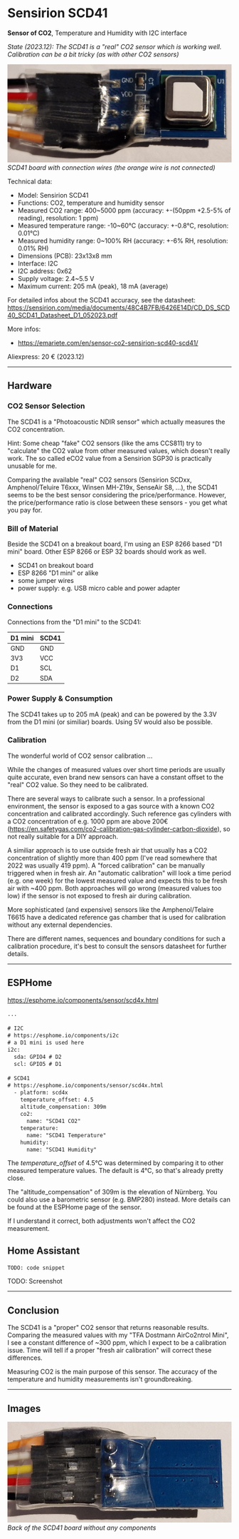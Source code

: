 # Sensirion SCD41

**Sensor of CO2**, Temperature and Humidity with I2C interface

*State (2023.12): The SCD41 is a "real" CO2 sensor which is working well. Calibration can be a bit tricky (as with other CO2 sensors)*

![SCD41 board with connection wires (the orange wire is not connected)](images/SCD41.jpg)
*SCD41 board with connection wires (the orange wire is not connected)*

Technical data:

* Model: Sensirion SCD41
* Functions: CO2, temperature and humidity sensor
* Measured CO2 range: 400~5000 ppm (accuracy: +-(50ppm +2.5-5% of reading), resolution: 1 ppm)
* Measured temperature range: -10~60°C (accuracy: +-0.8°C, resolution: 0.01°C)
* Measured humidity range: 0~100% RH (accuracy: +-6% RH, resolution: 0.01% RH)
* Dimensions (PCB): 23x13x8 mm
* Interface: I2C
* I2C address: 0x62
* Supply voltage: 2.4~5.5 V
* Maximum current: 205 mA (peak), 18 mA (average)

For detailed infos about the SCD41 accuracy, see the datasheet:
https://sensirion.com/media/documents/48C4B7FB/6426E14D/CD_DS_SCD40_SCD41_Datasheet_D1_052023.pdf

More infos:
* https://emariete.com/en/sensor-co2-sensirion-scd40-scd41/

Aliexpress: 20 € (2023.12)

--------

## Hardware

### CO2 Sensor Selection

The SCD41 is a "Photoacoustic NDIR sensor" which actually measures the CO2 concentration.

Hint: Some cheap "fake" CO2 sensors (like the ams CCS811) try to "calculate" the CO2 value from other measured values, which doesn't really work. The so called eCO2 value from a Sensirion SGP30 is practically unusable for me.

Comparing the available "real" CO2 sensors (Sensirion SCDxx, Amphenol/Teluire T6xxx, Winsen MH-Z19x, SenseAir S8, ...), the SCD41 seems to be the best sensor considering the price/performance. However, the price/performance ratio is close between these sensors - you get what you pay for.

### Bill of Material

Beside the SCD41 on a breakout board, I'm using an ESP 8266 based "D1 mini" board. Other ESP 8266 or ESP 32 boards should work as well.

* SCD41 on breakout board
* ESP 8266 "D1 mini" or alike
* some jumper wires
* power supply: e.g. USB micro cable and power adapter

### Connections

Connections from the "D1 mini" to the SCD41:

| D1 mini | SCD41 |
| --- | --- |
| GND | GND |
| 3V3 | VCC |
| D1 | SCL |
| D2 | SDA |

### Power Supply & Consumption

The SCD41 takes up to 205 mA (peak) and can be powered by the 3.3V from the D1 mini (or similiar) boards. Using 5V would also be possible.

### Calibration

The wonderful world of CO2 sensor calibration ...

While the changes of measured values over short time periods are usually quite accurate, even brand new sensors can have a constant offset to the "real" CO2 value. So they need to be calibrated.

There are several ways to calibrate such a sensor. In a professional environment, the sensor is exposed to a gas source with a known CO2 concentration and calibrated accordingly. Such reference gas cylinders with a CO2 concentration of e.g. 1000 ppm are above 200€ (https://en.safetygas.com/co2-calibration-gas-cylinder-carbon-dioxide), so not really suitable for a DIY approach.

A similiar approach is to use outside fresh air that usually has a CO2 concentration of slightly more than 400 ppm (I've read somewhere that 2022 was usually 419 ppm). A "forced calibration" can be manually triggered when in fresh air. An "automatic calibration" will look a time period (e.g. one week) for the lowest measured value and expects this to be fresh air with ~400 ppm. Both approaches will go wrong (measured values too low) if the sensor is not exposed to fresh air during calibration.

More sophisticated (and expensive) sensors like the Amphenol/Telaire T6615 have a dedicated reference gas chamber that is used for calibration without any external dependencies.

There are different names, sequences and boundary conditions for such a calibration procedure, it's best to consult the sensors datasheet for further details.

--------

## ESPHome

https://esphome.io/components/sensor/scd4x.html

```
...

# I2C
# https://esphome.io/components/i2c
# a D1 mini is used here
i2c:
  sda: GPIO4 # D2
  scl: GPIO5 # D1

# SCD41
# https://esphome.io/components/sensor/scd4x.html
  - platform: scd4x
    temperature_offset: 4.5
    altitude_compensation: 309m
    co2:
      name: "SCD41 CO2"
    temperature:
      name: "SCD41 Temperature"
    humidity:
      name: "SCD41 Humidity"
```

The *temperature_offset* of 4.5°C was determined by comparing it to other measured temperature values. The default is 4°C, so that's already pretty close.

The "altitude_compensation" of 309m is the elevation of Nürnberg. You could also use a barometric sensor (e.g. BMP280) instead. More details can be found at the ESPHome page of the sensor.

If I understand it correct, both adjustments won't affect the CO2 measurement.

## Home Assistant

```
TODO: code snippet 
```

TODO: Screenshot 

-------------------------

## Conclusion

The SCD41 is a "proper" CO2 sensor that returns reasonable results. Comparing the measured values with my "TFA Dostmann AirCo2ntrol Mini", I see a constant difference of ~300 ppm, which I expect to be a calibration issue. Time will tell if a proper "fresh air calibration" will correct these differences.

Measuring CO2 is the main purpose of this sensor. The accuracy of the temperature and humidity measurements isn't groundbreaking.

-------------------------

## Images

![Back of the SCD41 board without any components](images/SCD41_back.jpg)
*Back of the SCD41 board without any components*
